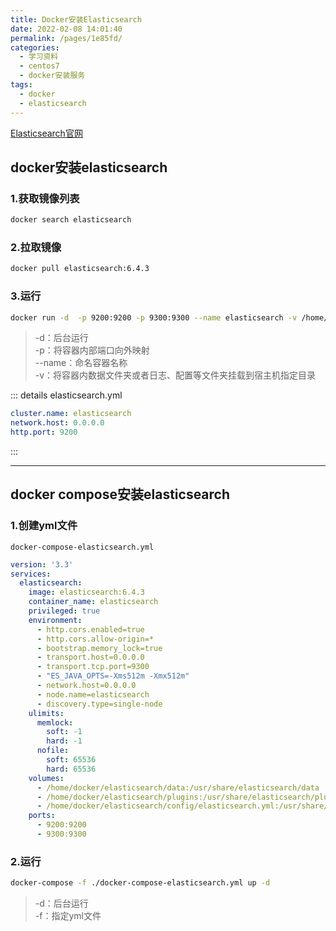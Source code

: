 ```yaml
---
title: Docker安装Elasticsearch
date: 2022-02-08 14:01:40
permalink: /pages/1e85fd/
categories:
  - 学习资料
  - centos7
  - docker安装服务
tags:
  - docker
  - elasticsearch
---
```


[Elasticsearch官网](https://www.elastic.co/cn/)
## docker安装elasticsearch


### 1.获取镜像列表
```sh
docker search elasticsearch
```
### 2.拉取镜像
```sh
docker pull elasticsearch:6.4.3
```
### 3.运行
```sh
docker run -d  -p 9200:9200 -p 9300:9300 --name elasticsearch -v /home/docker/elasticsearch/data:/usr/share/elasticsearch/data -v /home/docker/elasticsearch/plugins:/usr/share/elasticsearch/plugins -v /home/docker/elasticsearch/config/elasticsearch.yml:/usr/share/elasticsearch/config/elasticsearch.yml elasticsearch:6.4.3
```
>-d：后台运行  
-p：将容器内部端口向外映射  
--name：命名容器名称  
-v：将容器内数据文件夹或者日志、配置等文件夹挂载到宿主机指定目录  

::: details elasticsearch.yml
```yml
cluster.name: elasticsearch
network.host: 0.0.0.0
http.port: 9200
```
:::

---

## docker compose安装elasticsearch

### 1.创建yml文件
`docker-compose-elasticsearch.yml`
```yml
version: '3.3'
services:
  elasticsearch:
    image: elasticsearch:6.4.3
    container_name: elasticsearch
    privileged: true
    environment:
      - http.cors.enabled=true
      - http.cors.allow-origin=*
      - bootstrap.memory_lock=true
      - transport.host=0.0.0.0
      - transport.tcp.port=9300
      - "ES_JAVA_OPTS=-Xms512m -Xmx512m"
      - network.host=0.0.0.0
      - node.name=elasticsearch
      - discovery.type=single-node
    ulimits:
      memlock:
        soft: -1
        hard: -1
      nofile:
        soft: 65536
        hard: 65536
    volumes:
      - /home/docker/elasticsearch/data:/usr/share/elasticsearch/data
      - /home/docker/elasticsearch/plugins:/usr/share/elasticsearch/plugins
      - /home/docker/elasticsearch/config/elasticsearch.yml:/usr/share/elasticsearch/config/elasticsearch.yml
    ports:
      - 9200:9200
      - 9300:9300
```
### 2.运行
```sh
docker-compose -f ./docker-compose-elasticsearch.yml up -d
```
>-d：后台运行  
-f：指定yml文件  